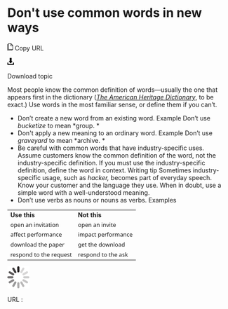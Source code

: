﻿# Don't use common words in new ways

![Copy URL](media/dont-use-common-words-in-new-ways/Copy.png)
Copy URL

![Download](media/dont-use-common-words-in-new-ways/Download.png)

Download topic

Most people know the common definition of words—usually the one that appears first in the dictionary ([*The American Heritage Dictionary*](https://ahdictionary.com/), to be exact.) Use words in the most familiar sense, or define them if you can’t.

  - Don’t create a new word from an existing word.
    Example Don’t use *bucketize* to mean *group.
    *
  - Don't apply a new meaning to an ordinary word. 
    Example Don’t use *graveyard* to mean *archive.
    *
  - Be
    careful with common words that have industry-specific uses.
    Assume customers know the common definition of the word, not
    the industry-specific definition. If you must
    use the industry-specific definition, define the word in
    context.
    Writing tip Sometimes industry-specific usage, such as *hacker,*
    becomes part of everyday speech. Know your customer and the
    language they use. When in doubt, use a simple word with a
    well-understood meaning.
  - Don’t use verbs as nouns or nouns as verbs.
    Examples

<table>
<tbody>
<tr class="odd">
<td><b>Use this</b></td>
<td><b>Not this</b></td>
</tr>
<tr class="even">
<td><div>
<span style="line-height:107%;font-family:Segoe UI;font-size:small;mso-fareast-font-family:Calibri;mso-bidi-font-family:&#39;Times New Roman&#39;;mso-ansi-language:EN-US;mso-fareast-language:EN-US;mso-bidi-language:AR-SA;mso-fareast-theme-font:minor-latin;mso-bidi-theme-font:minor-bidi;mso-bidi-font-size:11.0pt;">open an invitation</span>
</div></td>
<td><div>
<span style="line-height:107%;font-family:Segoe UI;font-size:small;mso-fareast-font-family:Calibri;mso-bidi-font-family:&#39;Times New Roman&#39;;mso-ansi-language:EN-US;mso-fareast-language:EN-US;mso-bidi-language:AR-SA;mso-fareast-theme-font:minor-latin;mso-bidi-theme-font:minor-bidi;mso-bidi-font-size:11.0pt;">open an invite</span>
</div></td>
</tr>
<tr class="odd">
<td><span style="font-family:Segoe UI;font-size:small;">affect performance</span></td>
<td><span style="font-family:Segoe UI;font-size:small;">impact performance</span></td>
</tr>
<tr class="even">
<td><span style="line-height:107%;font-family:Segoe UI;font-size:small;mso-fareast-font-family:Calibri;mso-bidi-font-family:&#39;Times New Roman&#39;;mso-ansi-language:EN-US;mso-fareast-language:EN-US;mso-bidi-language:AR-SA;mso-fareast-theme-font:minor-latin;mso-bidi-theme-font:minor-bidi;mso-bidi-font-size:11.0pt;">download the paper</span></td>
<td><span style="line-height:107%;font-family:Segoe UI;font-size:small;mso-fareast-font-family:Calibri;mso-bidi-font-family:&#39;Times New Roman&#39;;mso-ansi-language:EN-US;mso-fareast-language:EN-US;mso-bidi-language:AR-SA;mso-fareast-theme-font:minor-latin;mso-bidi-theme-font:minor-bidi;mso-bidi-font-size:11.0pt;">get the download</span></td>
</tr>
<tr class="odd">
<td><span style="font-family:&#39;Segoe UI&#39;;font-size:small;">respond to the request</span></td>
<td><span style="font-family:&#39;Segoe UI&#39;;font-size:small;">respond to the ask</span></td>
</tr>
</tbody>
</table>

![In progress](media/dont-use-common-words-in-new-ways/activity-large.gif)

URL :
